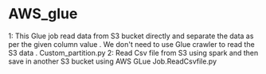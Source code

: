 # AWS_glue
1: This Glue job read data from S3 bucket directly and separate the data as per the given column value .
We don't need to use Glue crawler to read the S3 data . Custom_partition.py
2: Read Csv file from S3 using spark and then save in another S3 bucket using AWS GLue Job.ReadCsvfile.py
